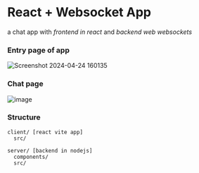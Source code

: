 # React + Websocket App

a chat app with *frontend in react* and *backend web websockets*

### Entry page of app

![Screenshot 2024-04-24 160135](https://github.com/tanavposwal/react-ws-chat/assets/63358333/ec8670f4-958d-4ae3-9092-9059aa81d4b2)

### Chat page

![image](https://github.com/tanavposwal/react-ws-chat/assets/63358333/a5288810-62cd-4189-8479-e4ebe0a8ccbe)

### Structure

```
client/ [react vite app]
  src/
  
server/ [backend in nodejs]
  components/
  src/
```
